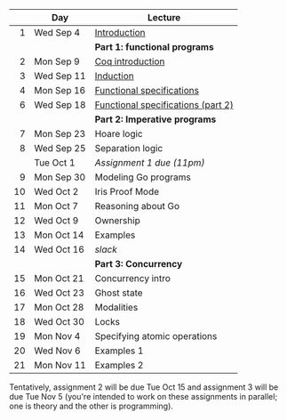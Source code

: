 <!-- markdownlint-disable MD041 -->

|  | Day | Lecture |
| --: | --- | --- |
| 1 | Wed Sep 4 | [Introduction](./notes/lec1.md) |
|  |  | **Part 1: functional programs** |
| 2 | Mon Sep 9 | [Coq introduction](./notes/coq-intro.md) |
| 3 | Wed Sep 11 | [Induction](./notes/induction.md) |
| 4 | Mon Sep 16 | [Functional specifications](./notes/verifying_functional.md) |
| 6 | Wed Sep 18 | [Functional specifications (part 2)](./notes/verifying_functional.md) |
|  |  | **Part 2: Imperative programs** |
| 7 | Mon Sep 23 | Hoare logic |
| 8 | Wed Sep 25 | Separation logic |
|  | Tue Oct 1 | _Assignment 1 due (11pm)_ |
| 9 | Mon Sep 30 | Modeling Go programs |
| 10 | Wed Oct 2 | Iris Proof Mode |
| 11 | Mon Oct 7 | Reasoning about Go |
| 12 | Wed Oct 9 | Ownership |
| 13 | Mon Oct 14 | Examples |
| 14 | Wed Oct 16 | _slack_ |
|  |  | **Part 3: Concurrency** |
| 15 | Mon Oct 21 | Concurrency intro |
| 16 | Wed Oct 23 | Ghost state |
| 17 | Mon Oct 28 | Modalities |
| 18 | Wed Oct 30 | Locks |
| 19 | Mon Nov 4 | Specifying atomic operations |
| 20 | Wed Nov 6 | Examples 1 |
| 21 | Mon Nov 11 | Examples 2 |

Tentatively, assignment 2 will be due Tue Oct 15 and assignment 3 will be due Tue Nov 5 (you're intended to work on these assignments in parallel; one is theory and the other is programming).
